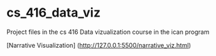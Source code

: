 # cs_416_data_viz
Project files in the cs 416 Data vizualization course in the ican program

[Narrative Visualization] (http://127.0.0.1:5500/narrative_viz.html)
